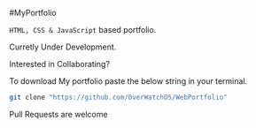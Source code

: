 #MyPortfolio

`HTML, CSS & JavaScript` based portfolio.

Curretly Under Development.

Interested in Collaborating?

To download My portfolio paste the below string in your terminal.
```bash
git clone "https://github.com/0verWatchO5/WebPortfolio"
```

Pull Requests are welcome
